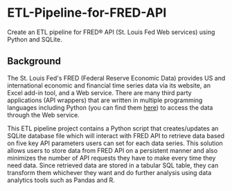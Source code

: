 # ETL-Pipeline-for-FRED-API
Create an ETL pipeline for FRED® API (St. Louis Fed Web services) using Python and SQLite.

## Background
The St. Louis Fed's FRED (Federal Reserve Economic Data) provides US and international economic and financial time series data via its website, an Excel add-in tool, and a Web service. There are many third party applications (API wrappers) that are written in multiple programming languages including Python (you can find them [here](https://fred.stlouisfed.org/docs/api/fred/)) to access the data through the Web service.    

This ETL pipeline project contains a Python script that creates/updates an SQLite database file which will interact with FRED API to retrieve data based on five key API parameters users can set for each data series. This solution allows users to store data from FRED API on a persistent manner and also minimizes the number of API requests they have to make every time they need data. Since retrieved data are stored in a tabular SQL table, they can transform them whichever they want and do further analysis using data analytics tools such as Pandas and R.

